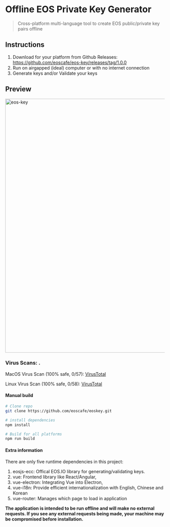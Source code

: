 # Offline EOS Private Key Generator

> Cross-platform multi-language tool to create EOS public/private key pairs offline

## Instructions
1. Download for your platform from Github Releases: https://github.com/eoscafe/eos-key/releases/tag/1.0.0
2. Run on airgapped (ideal) computer or with no internet connection
3. Generate keys and/or Validate your keys

## Preview
<img width="800" alt="eos-key" src="https://user-images.githubusercontent.com/13677357/39959091-84e437cc-55da-11e8-99ba-c3ad70d715b4.png">

### **Virus Scans:** . 

MacOS Virus Scan (100% safe, 0/57): [VirusTotal](https://www.virustotal.com/#/file/0cca757a413d526805ae875fb29adfb5f92c9b311ec93ecb96d84c5f77e85a33/detection)

Linux Virus Scan (100% safe, 0/58): [VirusTotal](https://www.virustotal.com/#/file/c73568b393d5e6fb43fd95d0d08c4ab3338a2a10317a216f484dc95d7ddc575c/detection)

#### Manual build

```bash
# Clone repo
git clone https://github.com/eoscafe/eoskey.git

# install dependencies
npm install

# Build for all platforms
npm run build
```

#### Extra information
There are only five runtime dependencies in this project:  
1. eosjs-ecc: Offical EOS.IO library for generating/validating keys.
2. vue: Frontend library like React/Angular,
3. vue-electron: Integrating Vue into Electron,
4. vue-i18n: Provide efficient internationalization with English, Chinese and Korean
5. vue-router: Manages which page to load in application

**The application is intended to be run offline and will make no external requests. If you see any external requests being made, your machine may be compromised before installation.**
